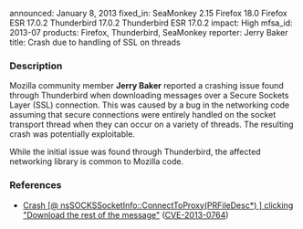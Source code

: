 announced: January 8, 2013
fixed_in: SeaMonkey 2.15
          Firefox 18.0
          Firefox ESR 17.0.2
          Thunderbird 17.0.2
          Thunderbird ESR 17.0.2
impact: High
mfsa_id: 2013-07
products: Firefox, Thunderbird, SeaMonkey
reporter: Jerry Baker
title: Crash due to handling of SSL on threads

<h3>Description</h3>

<p>Mozilla community member <strong>Jerry Baker</strong> reported a crashing issue found through Thunderbird when downloading messages over a Secure Sockets Layer (SSL) connection. This was caused by a bug in the networking code assuming that secure connections were entirely handled on the socket transport thread when they can occur on a variety of threads. The resulting crash was potentially exploitable.
</p>

<p class="note">While the initial issue was found through Thunderbird, the affected networking library is common to Mozilla code.</p>


<h3>References</h3>

<ul>
  <li><a href="https://bugzilla.mozilla.org/show_bug.cgi?id=804237">
      Crash [@ nsSOCKSSocketInfo::ConnectToProxy(PRFileDesc*) ] clicking "Download the rest of the message"</a> (<a href="http://cve.mitre.org/cgi-bin/cvename.cgi?name=CVE-2013-0764" class="ex-ref">CVE-2013-0764</a>)</li>
</ul>



